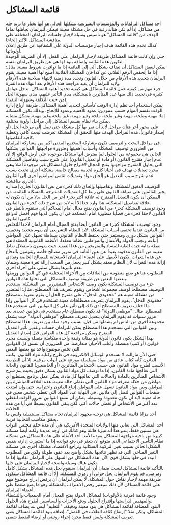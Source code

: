 # قائمة المشاكل

أحد مشاكل البرلمانات والمؤسسات التشريعية بشكلها الحالي هو أنها تختار ما تريد حله من مشاكل. إذا لم تكن هناك رغبة في حل مشكلة معينة فيمكن للبرلمان تجاهلها تماما.  
الهدف من "قائمة المشاكل" هو تأسيس وسيلة لإجبار جلسات البرلمان المختلفة علي مناقشة المشاكل الأكثر إلحاحا.   
كذلك تخدم هذه القائمة هدف إجبار مؤسسات الدولة علي الشفافية عن طريق إعلان أولوياتها.  
حتي وإن كانت قائمة المشاكل طريقة لإجبار البرلمان علي الفعل، إلا أن الطريقة الوحيدة لتكوين هذه القائمة وإضافة بنود لها هي عن طريق البرلمان نفسه.  
يمكن لبعض المشاكل أن تضاف بشكل آلي إلي القائمة إذا ما توافرت شروط معينة. مثال: إذا ما إنخفض الرقم الفلاني عن كذا فإن المشكلة الفلانية أصبح لها أهمية معينة. يقوم البرلمان بتحديد هذه الأرقام من خلال القانون وتحدد مدة زمنية لانتهاء صلاحية هذه الأرقام ولابد للبرلمان أن يعيد مراجعة هذه الأرقام بعد انتهاء هذه الفترة.  
جزء مهم من كيفية عمل قائمة المشاكل هي كيفية تحديد أهمية المشاكل. تدخل عوامل كثيرة في تحديد ذلك منها عدد المتأثرين بالمشكلة، مدي التأثير عليهم، مدي سهولة الحل (من حيث التكلفة وسهولة التنفيذ).  
يمكن استخدام أحد نظم إدارة الوقت كأساس لتحديد أهمية المشاكل. طريقة أرباع إدارة الوقت تقسم المهام حسب عمودين: عمود للأهمية وعمود للإلحاح. وبذلك تكون المشكلة إما: مهمة وملحة، مهمة وغير ملحة، ملحة وغير مهمة، غير ملحة وغير مهمة. بشكل مشابه يمكن بناء نظام يقسم المشاكل إلي مراحل أولوية مختلفة.  
علي محور آخر هناك مراحل لابد أن تمر بها كل مشكلة حتي تصل إلي مرحلة الحل (أو إصدار قانون). هذه المراحل الهدف منها التحقق أن المشكلة تعرضت لبحث كافي وتغطية كافية لتفاصيلها.  
في مراحل البحث والتوصيف تكون مشاركة المجتمع المدني أكبر من مشاركة البرلمان.  
من الضروري توصيف المشكلة وأسباب أهميتها وضرورة مواجهتها. القوانين بشكلها الحالي هي مجموعة من الحلول لما يفترض أنها مشاكل موجودة علي أرض الواقع إلا أن عدم إجبار مقترح القانون (أو مادة أو تعديل القانون) علي شرح سبب وتفاصيل المشكلة التي يحاول المقترح مواجهتها يفتح المجال لاقتراح حلول لمشاكل غير موجودة أصلا وهي مجرد تعديلات تهدف في أحيانا كثيرة لخدمة مصالح خاصة. مشكلة أخري تحدث بسبب عدم شرح سبب التعديل هو إلحاق مواد وتعديلات تنتمي لمواضيع أخري إلي القانون الجاري مناقشته.  
التوصيف الدقيق للمشكلة وتفاصيلها وإلحاق ذلك كجزء من نص القانون الجاري إصداره يجبر القائمين علي صياغة القانون علي ربط كل التعديلات المقترحة بالمشكلة القائمة.   من الممكن أن يكون التعديل المقترح له علاقة أكثر بجزء آخر من الحل بدلا من أن يكون له علاقة بتفاصيل المشكلة، هذا وارد جدا إلا أنه لابد من شرح ذلك كجزء من القانون.  
وجود توصيف المشكلة كجزء من القانون يفتح مجال أمام المحاكم التي ستقوم بالنظر في القانون لاحقا كجزء من قضايا منظورة أمام المحكمة في أن يكون لديها فهم أفضل لدوافع كاتبي القانون.  
وجود توصيف المشكلة كجزء من القانون أيضا يفتح المجال أمام البرلمان لاحقا للتخلص من القانون عندما تختفي أسباب المشكلة. لابد للنظام التشريعي أن يقوم بتجديد وتخفيف القوانين بشكل دوري ومستمر حتي يحتفظ النظام القانوني ببساطة تسهل علي المواطن إتباعه وتجنب الدولة والأعمال والمواطنين نظاما معقدا. الأنظمة القانونية المعقدة هي نقطة بداية جيدة للغاية للفساد والمتربحين من هذا التعقيد حيث يقومون باستغلال نقاط معينة من القانون مدفونة بعيدا عن عين العامة في تمرير مصالح خاصة ويقومون بالدفاع عن هذه الثغرات. يكون الأسهل علي أعضاء البرلمان الاستجابة للمصالح الخاصة وتفادي إزالة هذه الثغرات لأن النظام معقد بشكل كبير يجعل من الصعب إزالة ثغرة معينة وضمان عدم تأثيرها بشكل سلبي علي أجزاء أخري.  
المطلوب هنا هو صنع منظومة من العلاقات بين الأجزاء المختلفة في كل القوانين وربطها ببعضها البعض عن طريقة توصيف المشاكل التي تحلها هذه القوانين.  
جزء من توصيف المشكلة يكون وصف الأشخاص المتضررين من المشكلة. يستخدم التوصيف مصطلحا لوصف مجموعة أشخاص ويقوم بتعريف هذا المصطلح. مثال: المتضرر من مشكلة معينة هم "محدودي الدخل"، علي مقترح الحل أن يقوم بتعريف مصطلح "محدودي الدخل". يقوم البرلمان بتعريف مصطلحات معينة تستخدم في كل القوانين وإذا ما اختلف تعريف المصطلح أدي ذلك إلي تأثير علي كل القوانين التي تستخدم هذا المصطلح. مثال: "موظفي الدولة" قد يكون مصطلح عام يستخدم في قوانين عديدة. بعد مرور سنوات قد يقوم البرلمان بتعديل تعريف مصطلح "موظفي الدولة" حيث يشمل مجموعة أخري من الناس لم يشملها من قبل. بسبب وجود صلة بين تعريف هذا المصطلح وبين القوانين التي تستخدم هذا المصطلح يمكن للبرلمان حساب وتقدير تأثير التعديل المقترح ويمكن مراجعة كل هذه القوانين قبل إصدار التعديل.  
بهذا الشكل يكون قانون الدولة هو بمثابة وثيقة واحدة متكاملة متصلة وليست مجرد قوانين (أو كتب) منفصلة وأغلب الأحيان متعارضة. من الضروري أن تتسق كل القوانين التي تخص موضوع واحد مع بعضها البعض.  
حتي الآن مازالت لا تستخدم الوسائل الإلكترونية في طرح وكتابة مواد القانون. يكتب القانون كأنه كتاب عادي من مواد مسلسلة موزعة علي أبواب مرقمة. إلا أن الطريقة الأنسب لطرح مواد القانون هي حسب الأشخاص المتأثرين (أو الخاضعين) للقانون والحالة التي تعالجها مادة القانون. إذا ما توصف كل مواد القانون بشكل دقيق بحيث يتم شرح الأشخاص المتأثرين بالمادة والحالات التي تعالجها كل مادة، يمكن عمل برنامج يستطيع أي مواطن من خلاله معرفة مواد القانون التي تغطي حالة معينة. هذه العلاقة المباشرة بين المواطن وبين مواد القانون تسهل علي المواطن إتباع القانون واحترامه. حتي وإن امتدت صفحات القوانين لتصل إلي ملايين، في النهاية عدد المواد التي تغطي شخص معين في حالة معينة لابد أن تكون معدودة وبسيطة. يمكن أن تتسع القوانين بمرور الوقت لتغطي عدد أكبر من الأشخاص أو تغطي حالات أكثر، لكن يبقي القانون بسيطا في أيا من هذه الحالات.  
أحد مزايا قائمة المشاكل هي توجيه مجهود البرلمان تجاه مشاكل مستقبلية وليس ما يحقق مكاسب انتخابية قريبة.  
أحد المشاكل التي تعاني منها الولايات المتحدة الأمريكية هي أن مدة حكم مجلس النواب هي سنتين فقط. يبدو هذا أنه ميزة هائلة وهو كذلك في أوجه عديدة ولكنه أيضا مشكلة كبيرة من ناحية مواجهة المشاكل بعيدة الأمد. أحد الأمثلة علي هذه المشاكل هي مشكلة نظام التأمين الاجتماعي الذي متوقع أن يتعثر في دفع فوائده إذا ما استمرت إدارته بنفس الشكل الحالي بسبب تغير التركيبة السكانية وتراجع الاقتصاد. مشكلة أخري هي مشكلة التغير المناخي التي قد تظهر نتائجها بشكل واضح بعد عقود طويلة ولكن من المطلوب البدء في حلها بشكل قوي الآن. هذه المشاكل من السهل علي البرلمان تفاديها إذا ما تكون هناك وسيلة واضحة لإجبار البرلمان علي حلها.  
بالتأكيد قائمة المشاكل ليست ضمان أن البرلمان سيقوم بحل هذه المشاكل بشكل كامل ومرضي. قد يقوم البرلمان بحل جزئي أو رمزي للمشكلة، إلا أن قائمة المشاكل ستكون طريقة مهمة لإجبار نقاش حول المشكلة. لا يمكن لبرلمان أن يرفض إدراج موضوع مهم علي قائمة المشاكل لأن ذلك سيعتبر رفض الاعتراف بالمشكلة وهو ما يضع ضغطا علي أعضاء البرلمان.  
وجود قائمة (مرتبة بالأولويات) لمشاكل الدولة يفتح المجال أمام الجمعيات والنشطاء والمهتمين لدراستها وإقتراح الحلول ودفع الأحزاب والسياسيين لطرح هذه الحلول.  
البنود المضافة لقائمة المشاكل هي بنود معينة ودقيقة. "التعليم" ليس بند يضاف لقائمة المشاكل، ولكن مثلا "إرتفاع كثافة الطلاب في الفصل". إضافة بنود لقائمة المشاكل يعني تعريف المشكلة وليس فقط مجرد إجراء روتيني أو إرضاء لضغط شعبي.  